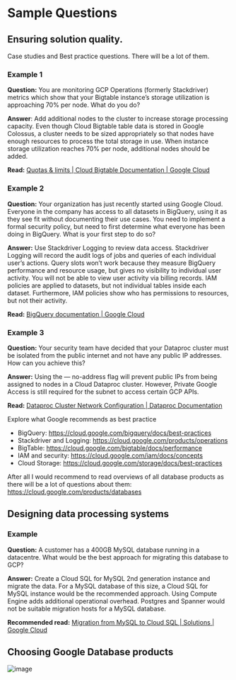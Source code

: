 # Sample Questions

## Ensuring solution quality.

Case studies and Best practice questions. There will be a lot of them.

### Example 1
**Question:** You are monitoring GCP Operations (formerly Stackdriver) metrics which show that your Bigtable instance’s storage utilization is approaching 70% per node. What do you do?

**Answer**: Add additional nodes to the cluster to increase storage processing capacity. Even though Cloud Bigtable table data is stored in Google Colossus, a cluster needs to be sized appropriately so that nodes have enough resources to process the total storage in use. When instance storage utilization reaches 70% per node, additional nodes should be added.

**Read:** [Quotas & limits | Cloud Bigtable Documentation | Google Cloud](https://cloud.google.com/bigtable/quotas#storage-per-node)

### Example 2
**Question:** Your organization has just recently started using Google Cloud. Everyone in the company has access to all datasets in BigQuery, using it as they see fit without documenting their use cases. You need to implement a formal security policy, but need to first determine what everyone has been doing in BigQuery. What is your first step to do so?

**Answer:** Use Stackdriver Logging to review data access. Stackdriver Logging will record the audit logs of jobs and queries of each individual user’s actions. Query slots won’t work because they measure BigQuery performance and resource usage, but gives no visibility to individual user activity. You will not be able to view user activity via billing records. IAM policies are applied to datasets, but not individual tables inside each dataset. Furthermore, IAM policies show who has permissions to resources, but not their activity.

**Read:** [BigQuery documentation | Google Cloud](https://cloud.google.com/bigquery/docs)

### Example 3
**Question:** Your security team have decided that your Dataproc cluster must be isolated from the public internet and not have any public IP addresses. How can you achieve this?

**Answer:** Using the — no-address flag will prevent public IPs from being assigned to nodes in a Cloud Dataproc cluster. However, Private Google Access is still required for the subnet to access certain GCP APIs.

**Read:** [Dataproc Cluster Network Configuration | Dataproc Documentation](https://cloud.google.com/dataproc/docs/concepts/configuring-clusters/network#create_a_cloud_dataproc_cluster_with_internal_ip_address_only)

Explore what Google recommends as best practice

- BigQuery: https://cloud.google.com/bigquery/docs/best-practices
- Stackdriver and Logging: https://cloud.google.com/products/operations
- BigTable: https://cloud.google.com/bigtable/docs/performance
- IAM and security: https://cloud.google.com/iam/docs/concepts
- Cloud Storage: https://cloud.google.com/storage/docs/best-practices

After all I would recommend to read overviews of all database products as there will be a lot of questions about them: https://cloud.google.com/products/databases

## Designing data processing systems

### Example

**Question:** A customer has a 400GB MySQL database running in a datacentre. What would be the best approach for migrating this database to GCP?

**Answer:** Create a Cloud SQL for MySQL 2nd generation instance and migrate the data. For a MySQL database of this size, a Cloud SQL for MySQL instance would be the recommended approach. Using Compute Engine adds additional operational overhead. Postgres and Spanner would not be suitable migration hosts for a MySQL database.

**Recommended read:** [Migration from MySQL to Cloud SQL | Solutions | Google Cloud](https://cloud.google.com/solutions/migrating-mysql-to-cloudsql-concept)


## Choosing Google Database products
![image](https://user-images.githubusercontent.com/1645304/139313574-ecce8c9a-1c0e-4e46-b927-5280244610e1.png)
